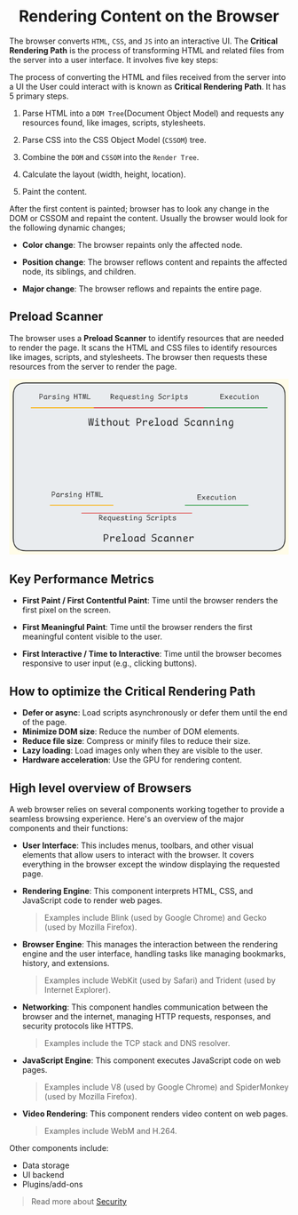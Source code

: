 <h1 align="center">Rendering Content on the Browser</h1>

The browser converts `HTML`, `CSS`, and `JS` into an interactive UI. The **Critical Rendering Path** is the process of transforming HTML and related files from the server into a user interface. It involves five key steps:


The process of converting the HTML and files received from the server into a UI the User could interact with is known as **Critical Rendering Path**. It has 5 primary steps.

1. Parse HTML into a `DOM Tree`(Document Object Model) and requests any resources found, like images, scripts, stylesheets.

2. Parse CSS into the CSS Object Model (`CSSOM`) tree.

3. Combine the `DOM` and `CSSOM` into the `Render Tree`.

4. Calculate the layout (width, height, location).

5. Paint the content.

After the first content is painted; browser has to look any change in the DOM or CSSOM and repaint the content. Usually the browser would look for the following dynamic changes;

- **Color change**: The browser repaints only the affected node.

- **Position change**: The browser reflows content and repaints the affected node, its siblings, and children.

- **Major change**: The browser reflows and repaints the entire page.

## Preload Scanner

The browser uses a **Preload Scanner** to identify resources that are needed to render the page. It scans the HTML and CSS files to identify resources like images, scripts, and stylesheets. The browser then requests these resources from the server to render the page.

![Preload scanner image](./img/preloadScanner.png)

## Key Performance Metrics

- **First Paint / First Contentful Paint**: Time until the browser renders the first pixel on the screen.

- **First Meaningful Paint**: Time until the browser renders the first meaningful content visible to the user.

- **First Interactive / Time to Interactive**: Time until the browser becomes responsive to user input (e.g., clicking buttons).

## How to optimize the Critical Rendering Path

- **Defer or async**: Load scripts asynchronously or defer them until the end of the page.
- **Minimize DOM size**: Reduce the number of DOM elements.
- **Reduce file size**: Compress or minify files to reduce their size.
- **Lazy loading**: Load images only when they are visible to the user.
- **Hardware acceleration**: Use the GPU for rendering content.


## High level overview of Browsers

A web browser relies on several components working together to provide a seamless browsing experience. Here's an overview of the major components and their functions:

- **User Interface**: This includes menus, toolbars, and other visual elements that allow users to interact with the browser. It covers everything in the browser except the window displaying the requested page.

- **Rendering Engine**: This component interprets HTML, CSS, and JavaScript code to render web pages.
  > Examples include Blink (used by Google Chrome) and Gecko (used by Mozilla Firefox).

- **Browser Engine**: This manages the interaction between the rendering engine and the user interface, handling tasks like managing bookmarks, history, and extensions.
  > Examples include WebKit (used by Safari) and Trident (used by Internet Explorer).

- **Networking**: This component handles communication between the browser and the internet, managing HTTP requests, responses, and security protocols like HTTPS.
  > Examples include the TCP stack and DNS resolver.

- **JavaScript Engine**: This component executes JavaScript code on web pages.
  > Examples include V8 (used by Google Chrome) and SpiderMonkey (used by Mozilla Firefox).

- **Video Rendering**: This component renders video content on web pages.
  > Examples include WebM and H.264.

Other components include:
- Data storage
- UI backend
- Plugins/add-ons

> Read more about [Security](Web_Security.md)